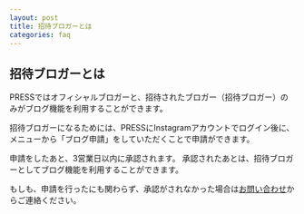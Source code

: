 ```yaml
---
layout: post
title: 招待ブロガーとは
categories: faq
---
```


## 招待ブロガーとは

PRESSではオフィシャルブロガーと、招待されたブロガー（招待ブロガー）のみがブログ機能を利用することができます。

招待ブロガーになるためには、PRESSにInstagramアカウントでログイン後に、メニューから「ブログ申請」をしていただくことで申請ができます。  

申請をしたあと、3営業日以内に承認されます。
承認されたあとは、招待ブロガーとしてブログ機能を利用することができます。

もしも、申請を行ったにも関わらず、承認がされなかった場合は[お問い合わせ](https://pressblog.me/inquiries/new)からご連絡ください。
